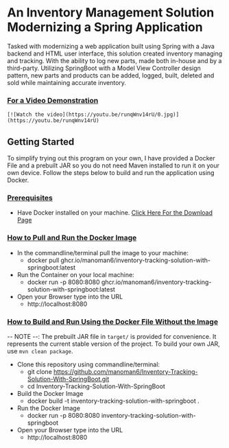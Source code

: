 # An Inventory Management Solution Modernizing a Spring Application

Tasked with modernizing a web application built using Spring with a Java backend and HTML user interface, this solution created inventory managing and tracking. With the ability to log new parts, made both in-house and by a third-party. Utilizing SpringBoot with a Model View Controller design pattern, new parts and products can be added, logged, built, deleted and sold while maintaining accurate inventory.

### <ins>For a Video Demonstration</ins>
    [![Watch the video](https://youtu.be/runqWnv14rU/0.jpg)](https://youtu.be/runqWnv14rU)


## Getting Started
To simplify trying out this program on your own, I have provided a Docker File and a prebuilt JAR so you do not need Maven installed to run it on your own device. Follow the steps below to build and run the application using Docker.

### <ins>Prerequisites</ins>
* Have Docker installed on your machine. [Click Here For the Download Page](https://www.docker.com/products/docker-desktop/)


### <ins>How to Pull and Run the Docker Image</ins>
* In the commandline/terminal pull the image to your machine:
  - docker pull ghcr.io/manoman6/inventory-tracking-solution-with-springboot:latest
* Run the Container on your local machine:
  - docker run -p 8080:8080 ghcr.io/manoman6/inventory-tracking-solution-with-springboot:latest
* Open your Browser type into the URL
  - http://localhost:8080


### <ins>How to Build and Run Using the Docker File Without the Image</ins>
-- NOTE --: The prebuilt JAR file in `target/` is provided for convenience. It represents the current stable version of the project. To build your own JAR, use `mvn clean package`.
* Clone this repository using commandline/terminal:
  - git clone https://github.com/manoman6/Inventory-Tracking-Solution-With-SpringBoot.git
  - cd Inventory-Tracking-Solution-With-SpringBoot
* Build the Docker Image
  - docker build -t inventory-tracking-solution-with-springboot .
* Run the Docker Image
  - docker run -p 8080:8080 inventory-tracking-solution-with-springboot
* Open your Browser type into the URL
  - http://localhost:8080
